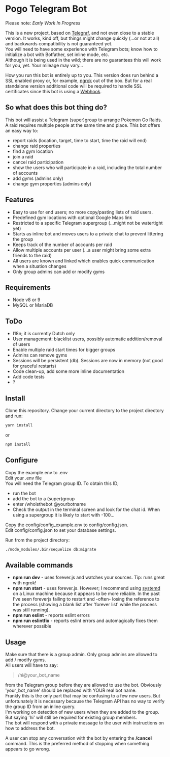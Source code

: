 # Pogo Telegram Bot

Please note: *Early Work In Progress*

This is a new project, based on [Telegraf](https://telegraf.js.org/), and not even close to a stable version. It works, kind off, but things might change quickly (…or not at all) and backwards compatibility is not guaranteed yet.  
You will need to have some experience with Telegram bots; know how to initialize a bot with Botfather, set inline mode, etc.  
Although it is being used in the wild; there are no guarantees this will work for you, yet. Your mileage may vary…

How you run this bot is entirely up to you. This version does run behind a SSL enabled proxy or, for example, [ngrok](https://ngrok.com) out of the box. But for a real standalone version additional code will be required to handle SSL certificates since this bot is using a [Webhook](https://core.telegram.org/bots/api#getting-updates).

## So what does this bot thing do?
This bot will assist a Telegram (super)group to arrange Pokemon Go Raids. A raid requires multiple people at the same time and place. This bot offers an easy way to:

* report raids (location, target, time to start, time the raid will end)
* change raid properties
* find a gym location
* join a raid
* cancel raid participation
* show the users who will participate in a raid, including the total number of accounts 
* add gyms (admins only)
* change gym properties (admins only)

## Features

* Easy to use for end users; no more copy/pasting lists of raid users.
* Predefined gym locations with optional Google Maps link
* Restricted to a specific Telegram supergroup (…might not be watertight yet)
* Starts as inline bot and moves users to a private chat to prevent littering the group 
* Keeps track of the number of accounts per raid
* Allow multiple accounts per user (…a user might bring some extra friends to the raid)
* All users are known and linked which enables quick communication when a situation changes
* Only group admins can add or modify gyms


## Requirements

* Node v8 or 9
* MySQL or MariaDB

## ToDo

* I18n; it is currently Dutch only
* User management: blacklist users, possibly automatic addition/removal of users
* Enable multiple raid start times for bigger groups
* Admins can remove gyms
* Sessions will be persistent (db). Sessions are now in memory (not good for graceful restarts)
* Code clean-up, add some more inline documentation
* Add code tests
* ?

## Install

Clone this repository. Change your current directory to the project directory and run: 
```sh 
yarn install
``` 
or 
```sh 
npm install
```

## Configure

Copy the example.env to .env  
Edit your .env file  
You will need the Telegram group ID. To obtain this ID; 

* run the bot
* add the bot to a (super)group
* enter /whoisthebot @yourbotname
* Check the output in the terminal screen and look for the chat id. When using a supergroup it is likely to start with -100…

Copy the config/config_example.env to config/config.json.  
Edit config/config.json to set your database settings.

Run from the project directory: 
```sh
./node_modules/.bin/sequelize db:migrate
```

## Available commands

* **npm run dev** - uses forever.js and watches your sources. Tip: runs great with ngrok!
* **npm run start** - uses forever.js. However; I recommend using [systemd](https://www.axllent.org/docs/view/nodejs-service-with-systemd/) on a Linux machine because it appears to be more reliable. In the past I've seen foreverjs failing to restart and -often-
 losing the reference to the process (showing a blank list after 'forever list' while the process was still running).
* **npm run eslint**  - reports eslint errors
* **npm run eslintfix** - reports eslint errors and automagically fixes them wherever possible

## Usage

Make sure that there is a group admin. Only group admins are allowed to add / modify gyms.  
All users will have to say:	  
>/hi@your_bot_name  

from the Telegram group before they are allowed to use the bot. Obviously 'your_bot_name' should be replaced with YOUR real bot name.  
Frankly this is the only part that may be confusing to a few new users. But unfortunately it is necessary because the Telegram API has no way to verify the group ID from an inline query.  
I'm working on detection of new users when they are added to the group. But saying 'hi' will still be required for existing group members.  
The bot will respond with a private message to the user with instructions on how to address the bot.

A user can stop any conversation with the bot by entering the **/cancel** command. This is the preferred method of stopping when something appears to go wrong.
